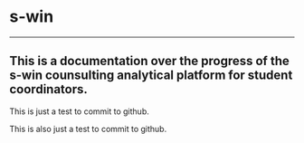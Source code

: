 # s-win
-----------------------------------------------------------------------------------------------------------------
This is a documentation over the progress of the s-win counsulting analytical platform for student coordinators.
-----------------------------------------------------------------------------------------------------------------

This is just a test to commit to github.

This is also just a test to commit to github.

